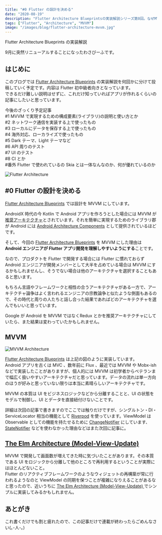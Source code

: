 ```yaml
---
title: "#0 Flutter の設計を決める"
date: "2020-08-19"
description: "Flutter Architecture Blueprintsの実装解説シリーズ第0回。なぜMVVMを選んだのか、その理由と今後の展望について"
tags: ["Flutter", "Architecture", "MVVM"]
image: "/images/blog/flutter-architecture-mvvm.jpg"
---
```


Flutter Architecture Blueprints の実装解説

9月に突然リニューアルすることになったわさびーふです。

## はじめに

このブログでは [Flutter Architecture Blueprints](https://github.com/wasabeef/flutter-architecture-blueprints) の実装解説を何回かに分けて投稿していく予定です。内容は Flutter 初中級者向きとなっています。  
できるだけ難しい説明はせずに、これだけ知っていればアプリが作れるくらいの記事にしたいと思っています。

今後のざっくり予定記事  
#1 MVVM で実現するための構成要素(ライブラリ)の説明と使い方とか  
#2 ネットワーク通信を実装する上で使ったもの  
#3 ローカルにデータを保存する上で使ったもの  
#4 海外対応、ローカライズで使ったもの  
#5 Dark テーマ、Light テーマなど  
#6 API 周りのテスト  
#7 UI のテスト  
#8 CI とか  
#番外 Flutter で使われているの Skia とは一体なんなのか、何が優れているのか

![Flutter Architecture](https://cdn-images-1.medium.com/max/800/1*FLuU7MDbD6ldMum-2r41xg.jpeg)

## #0 Flutter の設計を決める

[Flutter Architecture Blueprints](https://github.com/wasabeef/flutter-architecture-blueprints) では設計を MVVM にしています。

AndroidX 時代の今 Kotlin で Android アプリを作ろうとした場合には MVVM が[推奨アーキテクチャ](https://developer.android.com/jetpack/docs/guide?hl=ja)とされています。それを簡単に実現するためのライブラリ郡が Android には [Android Architecture Components](https://developer.android.com/topic/libraries/architecture) として提供されているほどです。

そして、今回の [Flutter Architecture Blueprints](https://github.com/wasabeef/flutter-architecture-blueprints) を MVVM にした理由は **Android エンジニアが Flutter アプリ開発を理解しやすいようにする**ことです。

なので、プロダクトを Flutter で開発する場合には Flutter に慣れておらず Android エンジニアが開発メンバーとして大半を占めている場合は MVVM にするかもしれませんし、そうでない場合は他のアーキテクチャを選択することもあると思います。

もちろん言語やフレームワークと相性の合うアーキテクチャがある一方で、アーキテクチャ論争はよく言われるエンジニアの宗教論争と似たような側面もあるので、その時代と周りの人たちと話し合った結果であればどのアーキテクチャを選んでもいいと思っています。

Google が Android を MVVM ではなくRedux とかを推奨アーキテクチャにしていたら、また結果は変わっていたかもしれません。

## MVVM

![MVVM Architecture](https://cdn-images-1.medium.com/max/800/1*cD4qZ7lr8lCRTMImAeb8eg.jpeg)

[Flutter Architecture Blueprints](https://github.com/wasabeef/flutter-architecture-blueprints) は上記の図のように実装しています。  
Android アプリを古くは MVC 、数年前に Flux 、最近では MVVM や Mobx-ish などで実装したことがありますが、個人的には MVVM は初学者からベテランまで幅広く扱いやすいアーキテクチャだと思っています。データの流れは単一方向のほうが好みと思っていない限りは本当に素晴らしいアーキテクチャです。

MVVM の本質は UI をビジネスロジックなどから分離することと、UI の状態をモデルで制御し、UI とデータを直接紐付けないことです。

詳細は次回の記事で書きますのでここでは触りだけですが、シングルトン・DI・ServiceLocator 相当の機能として [Riverpod](https://riverpod.dev/) を使っています。ViewModel は Observable としての機能を持たせるために [ChangeNotifier](https://pub.dev/documentation/observable/latest/observable/ChangeNotifier-class.html) にしています、[StateNotifier](https://pub.dev/packages/state_notifier) などを使わなかった理由などはまた次回に記事に。

## [The Elm Architecture (Model-View-Update)](https://guide.elm-lang.jp/architecture/)

MVVM で開発して画面数が増えてきた時に気づいたことがあります。その本質である UI をロジックから分離して他のところで再利用するということが実際にはほとんどないこと。  
Flutter のリアクティブフレームワークのようなウィジェットの再構築が常に行われるようなのと ViewModel の同期を保つことが複雑になりえることがあるなと思ったので、近いうちに [The Elm Architecture (Model-View-Update) ](https://guide.elm-lang.jp/architecture/)でシンプルに実装してみるかもしれません。

## あとがき

これ書くだけでも割と疲れたので、この記事だけで連載が終わったらごめんなさい(｡-人-｡)